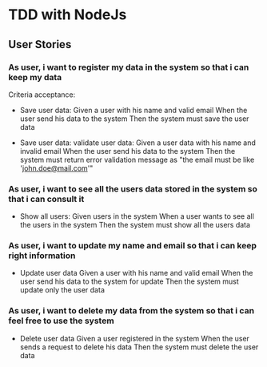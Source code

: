 # TDD with NodeJs

## User Stories

### As user, i want to register my data in the system so that i can keep my data

Criteria acceptance:

- Save user data:
Given a user with his name and valid email
When the user send his data to the system
Then the system must save the user data

- Save user data: validate user data:
Given a user data with his name and invalid email
When the user send his data to the system
Then the system must return error validation message as
"the email must be like 'john.doe@mail.com'"

### As user, i want to see all the users data stored in the system so that i can consult it
- Show all users:
Given users in the system
When a user wants to see all the users in the system
Then the system must show all the users data

### As user, i want to update my name and email so that i can keep right information
- Update user data
Given a user with his name and valid email
When the user send his data to the system for update
Then the system must update only the user data

### As user, i want to delete my data from the system so that i can feel free to use the system
- Delete user data
Given a user registered in the system
When the user sends a request to delete his data
Then the system must delete the user data
